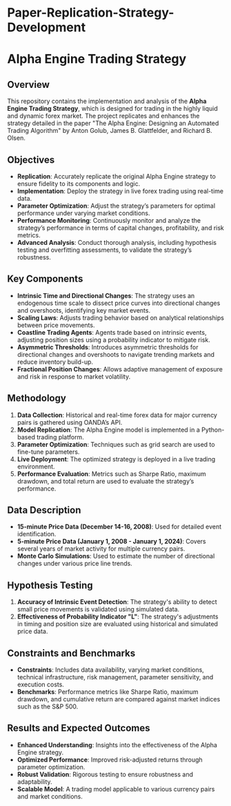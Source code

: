 # Paper-Replication-Strategy-Development

# Alpha Engine Trading Strategy

## Overview

This repository contains the implementation and analysis of the **Alpha Engine Trading Strategy**, which is designed for trading in the highly liquid and dynamic forex market. The project replicates and enhances the strategy detailed in the paper "The Alpha Engine: Designing an Automated Trading Algorithm" by Anton Golub, James B. Glattfelder, and Richard B. Olsen.

## Objectives

- **Replication**: Accurately replicate the original Alpha Engine strategy to ensure fidelity to its components and logic.
- **Implementation**: Deploy the strategy in live forex trading using real-time data.
- **Parameter Optimization**: Adjust the strategy’s parameters for optimal performance under varying market conditions.
- **Performance Monitoring**: Continuously monitor and analyze the strategy’s performance in terms of capital changes, profitability, and risk metrics.
- **Advanced Analysis**: Conduct thorough analysis, including hypothesis testing and overfitting assessments, to validate the strategy’s robustness.

## Key Components

- **Intrinsic Time and Directional Changes**: The strategy uses an endogenous time scale to dissect price curves into directional changes and overshoots, identifying key market events.
- **Scaling Laws**: Adjusts trading behavior based on analytical relationships between price movements.
- **Coastline Trading Agents**: Agents trade based on intrinsic events, adjusting position sizes using a probability indicator to mitigate risk.
- **Asymmetric Thresholds**: Introduces asymmetric thresholds for directional changes and overshoots to navigate trending markets and reduce inventory build-up.
- **Fractional Position Changes**: Allows adaptive management of exposure and risk in response to market volatility.

## Methodology

1. **Data Collection**: Historical and real-time forex data for major currency pairs is gathered using OANDA’s API.
2. **Model Replication**: The Alpha Engine model is implemented in a Python-based trading platform.
3. **Parameter Optimization**: Techniques such as grid search are used to fine-tune parameters.
4. **Live Deployment**: The optimized strategy is deployed in a live trading environment.
5. **Performance Evaluation**: Metrics such as Sharpe Ratio, maximum drawdown, and total return are used to evaluate the strategy’s performance.

## Data Description

- **15-minute Price Data (December 14-16, 2008)**: Used for detailed event identification.
- **5-minute Price Data (January 1, 2008 - January 1, 2024)**: Covers several years of market activity for multiple currency pairs.
- **Monte Carlo Simulations**: Used to estimate the number of directional changes under various price line trends.

## Hypothesis Testing

1. **Accuracy of Intrinsic Event Detection**: The strategy's ability to detect small price movements is validated using simulated data.
2. **Effectiveness of Probability Indicator "L"**: The strategy's adjustments in timing and position size are evaluated using historical and simulated price data.

## Constraints and Benchmarks

- **Constraints**: Includes data availability, varying market conditions, technical infrastructure, risk management, parameter sensitivity, and execution costs.
- **Benchmarks**: Performance metrics like Sharpe Ratio, maximum drawdown, and cumulative return are compared against market indices such as the S&P 500.

## Results and Expected Outcomes

- **Enhanced Understanding**: Insights into the effectiveness of the Alpha Engine strategy.
- **Optimized Performance**: Improved risk-adjusted returns through parameter optimization.
- **Robust Validation**: Rigorous testing to ensure robustness and adaptability.
- **Scalable Model**: A trading model applicable to various currency pairs and market conditions.

